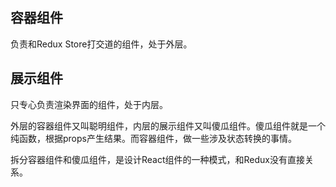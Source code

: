 ## 容器组件  
负责和Redux Store打交道的组件，处于外层。  

## 展示组件  
只专心负责渲染界面的组件，处于内层。  

外层的容器组件又叫聪明组件，内层的展示组件又叫傻瓜组件。傻瓜组件就是一个纯函数，根据props产生结果。而容器组件，做一些涉及状态转换的事情。  

拆分容器组件和傻瓜组件，是设计React组件的一种模式，和Redux没有直接关系。  

